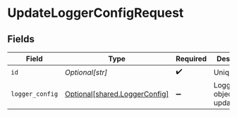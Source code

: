 # UpdateLoggerConfigRequest


## Fields

| Field                                                                    | Type                                                                     | Required                                                                 | Description                                                              |
| ------------------------------------------------------------------------ | ------------------------------------------------------------------------ | ------------------------------------------------------------------------ | ------------------------------------------------------------------------ |
| `id`                                                                     | *Optional[str]*                                                          | :heavy_check_mark:                                                       | Unique ID                                                                |
| `logger_config`                                                          | [Optional[shared.LoggerConfig]](undefined/models/shared/loggerconfig.md) | :heavy_minus_sign:                                                       | LoggerConfig object to be updated                                        |